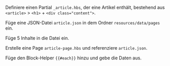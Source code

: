 Definiere einen Partial `_article.hbs`, der eine Artikel enthält, bestehend aus `<article>` > `<h1>` + `<div class="content">`.

Füge eine JSON-Datei `article.json` in dem Ordner `resources/data/pages` ein.

Füge 5 Inhalte in die Datei ein.

Erstelle eine Page `article-page.hbs` und referenziere `article.json`.

Füge den Block-Helper `{{#each}}` hinzu und gebe die Daten aus.